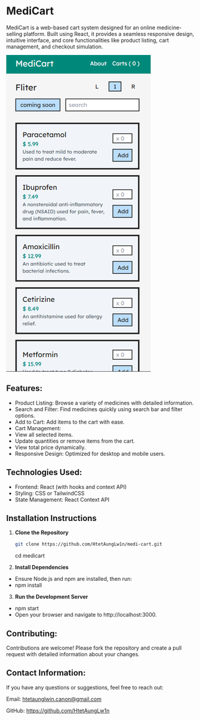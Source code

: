 # MediCart

MediCart is a web-based cart system designed for an online medicine-selling platform.
Built using React, it provides a seamless responsive design,
intuitive interface, and core functionalities like product listing, cart management, and checkout simulation.

![Alt text](public/phoneSize.png)

## Features:

- Product Listing: Browse a variety of medicines with detailed information.
- Search and Filter: Find medicines quickly using search bar and filter options.
- Add to Cart: Add items to the cart with ease.
- Cart Management:
- View all selected items.
- Update quantities or remove items from the cart.
- View total price dynamically.
- Responsive Design: Optimized for desktop and mobile users.

## Technologies Used:

- Frontend: React (with hooks and context API)
- Styling: CSS or TailwindCSS
- State Management: React Context API

## Installation Instructions

1. **Clone the Repository**

   ```bash
   git clone https://github.com/HtetAungLw1n/medi-cart.git
   ```

   cd medicart

2. **Install Dependencies**

- Ensure Node.js and npm are installed, then run:
- npm install

3. **Run the Development Server**

- npm start
- Open your browser and navigate to http://localhost:3000.

## Contributing:

Contributions are welcome! Please fork the repository and create a pull request
with detailed information about your changes.

## Contact Information:

If you have any questions or suggestions, feel free to reach out:

Email: htetaunglwin.canon@gmail.com

GitHub: https://github.com/HtetAungLw1n
